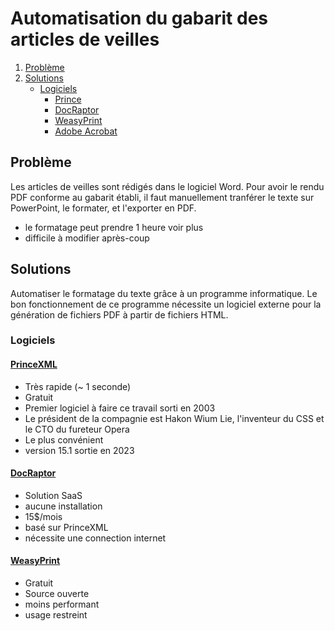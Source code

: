 # Automatisation du gabarit des articles de veilles

1. [Problème](#problème)
2. [Solutions](#solutions)
    - [Logiciels](#logiciels)
        - [Prince](#princexml)
        - [DocRaptor](#docraptor)
        - [WeasyPrint](#weasyprint)
        - [Adobe Acrobat](#adobe-acrobat)

## Problème
Les articles de veilles sont rédigés dans le logiciel Word. Pour avoir le rendu PDF conforme au gabarit établi, il faut manuellement tranférer le texte sur PowerPoint, le formater, et l'exporter en PDF.

- le formatage peut prendre 1 heure voir plus
- difficile à modifier après-coup

## Solutions

Automatiser le formatage du texte grâce à un programme informatique. Le bon fonctionnement de ce programme nécessite un logiciel externe pour la génération de fichiers PDF à partir de fichiers HTML.

### Logiciels

#### [PrinceXML](https://www.princexml.com)
- Très rapide (~ 1 seconde)
- Gratuit
- Premier logiciel à faire ce travail sorti en 2003
- Le président de la compagnie est Hakon Wium Lie, l'inventeur du CSS et le CTO du fureteur Opera
- Le plus convénient
- version 15.1 sortie en 2023

#### [DocRaptor](https://docraptor.com)
- Solution SaaS 
- aucune installation
- 15$/mois
- basé sur PrinceXML
- nécessite une connection internet

#### [WeasyPrint](https://weasyprint.org)
- Gratuit
- Source ouverte
- moins performant
- usage restreint

